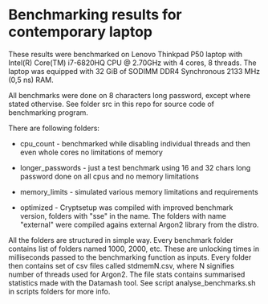 # Benchmarking results for contemporary laptop

These results were benchmarked on Lenovo Thinkpad P50 laptop with Intel(R) Core(TM) i7-6820HQ CPU @ 2.70GHz with 4 cores, 8 threads. The laptop was equipped with 32 GiB of SODIMM DDR4 Synchronous 2133 MHz (0,5 ns) RAM.

All benchmarks were done on 8 characters long password, except where stated othervise. See folder src in this repo for source code of benchmarking program.

There are following folders:

- cpu_count - benchmarked while disabling individual threads and then even whole cores no limitations of memory

- longer_passwords - just a test benchmark using 16 and 32 chars long password done on all cpus and no memory limitations

- memory_limits - simulated various memory limitations and requirements

- optimized - Cryptsetup was compiled with improved benchmark version, folders with "sse" in the name. The folders with name "external" were compiled agains external Argon2 library from the distro.

All the folders are structured in simple way. Every benchmark folder contains list of folders named 1000, 2000, etc. These are unlocking times in milliseconds passed to the benchmarking function as inputs. Every folder then contains set of csv files called stdmemN.csv, where N signifies number of threads used for Argon2. The file stats contains summarised statistics made with the Datamash tool. See script analyse_benchmarks.sh in scripts folders for more info.